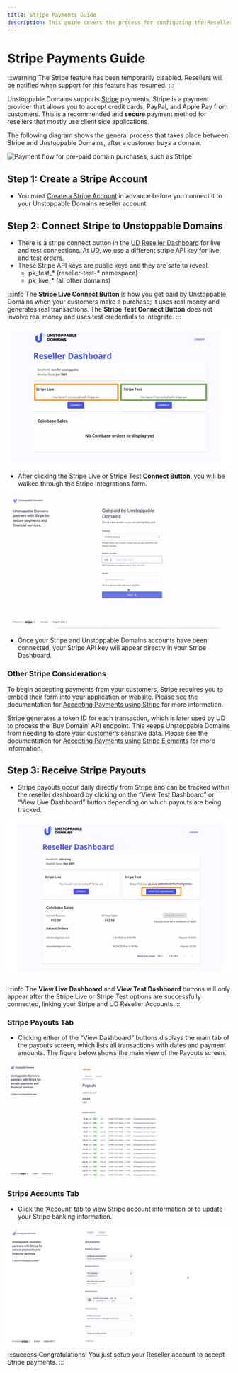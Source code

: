 ```yaml
---
title: Stripe Payments Guide
description: This guide covers the process for configuring the Reseller account to accept Stripe payments. Payout information can be tracked in the UD Reseller Dashboard.
---
```


# Stripe Payments Guide

:::warning
The Stripe feature has been temporarily disabled. Resellers will be notified when  support for this feature has resumed.
:::

Unstoppable Domains supports [Stripe](http://stripe.com) payments. Stripe is a payment provider that allows you to accept credit cards, PayPal, and Apple Pay from customers. This is a recommended and **secure** payment method for resellers that mostly use client side applications.

The following diagram shows the general process that takes place between Stripe and Unstoppable Domains, after a customer buys a domain.

![Payment flow for pre-paid domain purchases, such as Stripe](/images/paid-domains-claiming-prepayment.png '#display=block;margin-left=auto;margin-right=auto;width=80%;')

## Step 1: Create a Stripe Account

* You must [Create a Stripe Account](https://dashboard.stripe.com/register?redirect=%2Fsettings%2Faccount%2F) in advance before you connect it to your Unstoppable Domains reseller account.

## Step 2: Connect Stripe to Unstoppable Domains

* There is a stripe connect button in the [UD Reseller Dashboard](https://unstoppabledomains.com/resellers) for live and test connections. At UD, we use a different stripe API key for live and test orders. 
* These Stripe API keys are public keys and they are safe to reveal.
    * pk\_test\_\* (reseller-test-\* namespace)
    * pk\_live\_\* (all other domains)

:::info
The **Stripe Live Connect Button** is how you get paid by Unstoppable Domains when your customers make a purchase; it uses real money and generates real transactions. The **Stripe Test Connect Button** does not involve real money and uses test credentials to integrate.
:::

![Strive Live and Stripe Test payment setup areas](/images/screen-shot-2021-07-12-at-2.04.09-pm.png '#display=block;margin-left=auto;margin-right=auto;width=80%;')

* After clicking the Stripe Live or Stripe Test **Connect Button**, you will be walked through the Stripe Integrations form.

![Stripe integrations form to connect your Stripe and UD accounts](/images/10.png '#display=block;margin-left=auto;margin-right=auto;width=80%;')

* Once your Stripe and Unstoppable Domains accounts have been connected, your Stripe API key will appear directly in your Stripe Dashboard.

### Other Stripe Considerations

To begin accepting payments from your customers, Stripe requires you to embed their form into your application or website. Please see the documentation for [Accepting Payments using Stripe](https://stripe.com/docs/payments/accept-a-payment?platform=web) for more information.

Stripe generates a token ID for each transaction, which is later used by UD to process the ‘Buy Domain’ API endpoint. This keeps Unstoppable Domains from needing to store your customer’s sensitive data. Please see the documentation for [Accepting Payments using Stripe Elements](https://stripe.com/docs/payments/accept-a-payment-charges#web) for more information.

## Step 3: Receive Stripe Payouts

* Stripe payouts occur daily directly from Stripe and can be tracked within the reseller dashboard by clicking on the “View Test Dashboard” or “View Live Dashboard” button depending on which payouts are being tracked.

![Button selection for tracking Stripe payouts](/images/screen-shot-2021-07-12-at-2.53.26-pm.png '#display=block;margin-left=auto;margin-right=auto;width=80%;')

:::info
The **View Live Dashboard** and **View Test Dashboard** buttons will only appear after the Stripe Live or Stripe Test options are successfully connected, linking your Stripe and UD Reseller Accounts.
:::

### Stripe Payouts Tab

* Clicking either of the “View Dashboard” buttons displays the main tab of the payouts screen, which lists all transactions with dates and payment amounts. The figure below shows the main view of the Payouts screen.

![Main/default view of Stripe Payouts (i.e., payouts tab) ](/images/24.png '#display=block;margin-left=auto;margin-right=auto;width=80%;')

### Stripe Accounts Tab

* Click the ‘Account’ tab to view Stripe account information or to update your Stripe banking information.

![View of Stripe Account information (i.e., account tab)](/images/25.png '#display=block;margin-left=auto;margin-right=auto;width=80%;')

:::success Congratulations!
You just setup your Reseller account to accept Stripe payments.
:::
